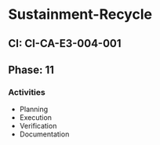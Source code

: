 # Sustainment-Recycle

## CI: CI-CA-E3-004-001
## Phase: 11

### Activities
- Planning
- Execution
- Verification
- Documentation
